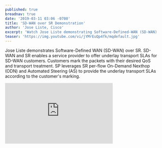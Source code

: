```yaml
---
published: true
breadnav: true
date: '2019-03-11 03:06 -0700'
title: 'SD-WAN over SR Demonstration'
author: 'Jose Liste, Cisco'
excerpt: 'Watch Jose Liste demonstrating Software-Defined-WAN (SD-WAN) over SR.'
teaser: 'https://img.youtube.com/vi/jYMrEuQp4fk/mqdefault.jpg'
---    
```

Jose Liste demonstrates Software-Defined WAN (SD-WAN) over SR. SD-WAN and SR enables a service provider to offer underlay transport SLAs for SD-WAN customers. Customers mark the packets with their desired QoS and transport treatment. SP leverages SR per-flow On-Demand Nexthop (ODN) and Automated Steering (AS) to provide the underlay transport SLAs according to the customer's marking.
       
<iframe width="355" height="200" src="https://www.youtube.com/embed/jYMrEuQp4fk" frameborder="0" allowfullscreen></iframe>
